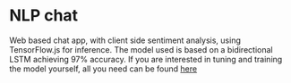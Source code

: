 # NLP chat

Web based chat app, with client side sentiment analysis, using TensorFlow.js for inference.
The model used is based on a bidirectional LSTM achieving 97% accuracy. If you are interested in tuning and training the model yourself, all you need can be found [here](https://github.com/ptsand/keras-examples/tree/main/reddit_twitter_sentiment)
